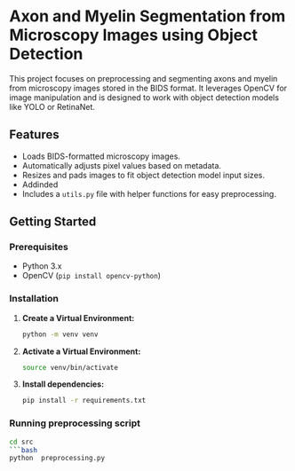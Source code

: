 # Axon and Myelin Segmentation from Microscopy Images using Object Detection

This project focuses on preprocessing and segmenting axons and myelin from microscopy images stored in the BIDS format. It leverages OpenCV for image manipulation and is designed to work with object detection models like YOLO or RetinaNet.

## Features

* Loads BIDS-formatted microscopy images.
* Automatically adjusts pixel values based on metadata.
* Resizes and pads images to fit object detection model input sizes.
* Addinded
* Includes a `utils.py` file with helper functions for easy preprocessing.

## Getting Started

### Prerequisites

* Python 3.x
* OpenCV (`pip install opencv-python`)

### Installation

1. **Create a Virtual Environment:**

   ```bash
   python -m venv venv
   
2. **Activate a Virtual Environment:**

   ```bash
   source venv/bin/activate
   
3. **Install dependencies:**
   ```bash
   pip install -r requirements.txt

### Running preprocessing script
   ```bash
   cd src
   ```bash
   python  preprocessing.py


   

